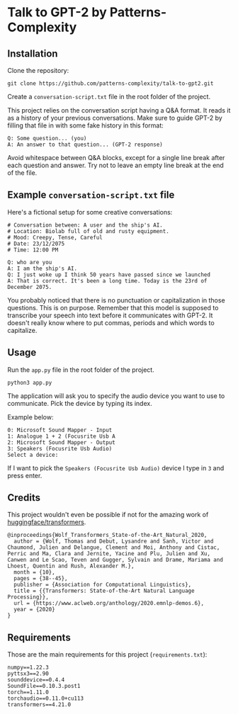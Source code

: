 # Talk to GPT-2 by Patterns-Complexity

## Installation

Clone the repository:
```
git clone https://github.com/patterns-complexity/talk-to-gpt2.git
```
Create a `conversation-script.txt` file in the root folder of the project.

This project relies on the conversation script having a Q&A format. It reads it as a history of your previous conversations. Make sure to guide GPT-2 by filling that file in with some fake history in this format:
```
Q: Some question... (you)
A: An answer to that question... (GPT-2 response)
```

Avoid whitespace between Q&A blocks, except for a single line break after each question and answer. Try not to leave an empty line break at the end of the file.

## Example `conversation-script.txt` file
Here's a fictional setup for some creative conversations:
```
# Conversation between: A user and the ship's AI.
# Location: Biolab full of old and rusty equipment.
# Mood: Creepy, Tense, Careful
# Date: 23/12/2075
# Time: 12:00 PM

Q: who are you
A: I am the ship's AI.
Q: I just woke up I think 50 years have passed since we launched
A: That is correct. It's been a long time. Today is the 23rd of December 2075.
```

You probably noticed that there is no punctuation or capitalization in those questions. This is on purpose. Remember that this model is supposed to transcribe your speech into text before it communicates with GPT-2. It doesn't really know where to put commas, periods and which words to capitalize.

## Usage
Run the `app.py` file in the root folder of the project.
```
python3 app.py
```
The application will ask you to specify the audio device you want to use to communicate. Pick the device by typing its index.

Example below:

```
0: Microsoft Sound Mapper - Input
1: Analogue 1 + 2 (Focusrite Usb A
2: Microsoft Sound Mapper - Output
3: Speakers (Focusrite Usb Audio)
Select a device:
```

If I want to pick the `Speakers (Focusrite Usb Audio)` device I type in `3` and press enter.

## Credits
This project wouldn't even be possible if not for the amazing work of [huggingface/transformers](https://github.com/huggingface/transformers).
```
@inproceedings{Wolf_Transformers_State-of-the-Art_Natural_2020,
  author = {Wolf, Thomas and Debut, Lysandre and Sanh, Victor and Chaumond, Julien and Delangue, Clement and Moi, Anthony and Cistac, Perric and Ma, Clara and Jernite, Yacine and Plu, Julien and Xu, Canwen and Le Scao, Teven and Gugger, Sylvain and Drame, Mariama and Lhoest, Quentin and Rush, Alexander M.},
  month = {10},
  pages = {38--45},
  publisher = {Association for Computational Linguistics},
  title = {{Transformers: State-of-the-Art Natural Language Processing}},
  url = {https://www.aclweb.org/anthology/2020.emnlp-demos.6},
  year = {2020}
}
```


## Requirements
Those are the main requirements for this project (`requirements.txt`):
```
numpy==1.22.3
pyttsx3==2.90
sounddevice==0.4.4
SoundFile==0.10.3.post1
torch==1.11.0
torchaudio==0.11.0+cu113
transformers==4.21.0
```